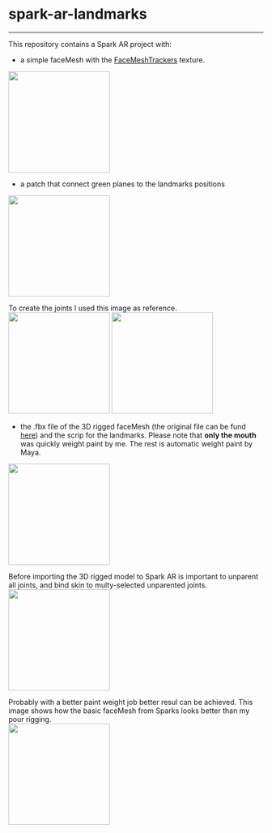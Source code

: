 # spark-ar-landmarks
---------------------

This repository contains a Spark AR project with: 
- a simple faceMesh with the [FaceMeshTrackers](https://developers.facebook.com/docs/ar-studio/before-you-start/basics/using-the-face-reference-assets#facetrackers) texture.
<img src="https://github.com/spezialis/spark-ar-landmarks/blob/master/readme_images/FaceMeshTrackers.png" width="200">

- a patch that connect green planes to the landmarks positions
<img src="https://github.com/spezialis/spark-ar-landmarks/blob/master/readme_images/Planes_landmarks.png" width="200">

To create the joints I used this image as reference.<br>
<img src="https://github.com/spezialis/spark-ar-landmarks/blob/master/readme_images/Landmarks&Texture.png" width="200">
<img src="https://github.com/spezialis/spark-ar-landmarks/blob/master/readme_images/Maya.png" width="200">

- the .fbx file of the 3D rigged faceMesh (the original file can be fund [here](https://developers.facebook.com/docs/ar-studio/before-you-start/basics/using-the-face-reference-assets#faceMesh)) and the scrip for the landmarks. Please note that **only the mouth** was quickly weight paint by me. The rest is automatic weight paint by Maya.
<img src="https://github.com/spezialis/spark-ar-landmarks/blob/master/readme_images/Rigged.png" width="200"> 

Before importing the 3D rigged model to Spark AR is important to unparent all joints, and bind skin to multy-selected unparented joints.<br>
<img src="https://github.com/spezialis/spark-ar-landmarks/blob/master/readme_images/Maya_unparent.png" width="200"> 

Probably with a better paint weight job better resul can be achieved. This image shows how the basic faceMesh from Sparks looks better than my pour rigging.<br>
<img src="https://github.com/spezialis/spark-ar-landmarks/blob/master/readme_images/FaceMesh.png" width="200"> 
